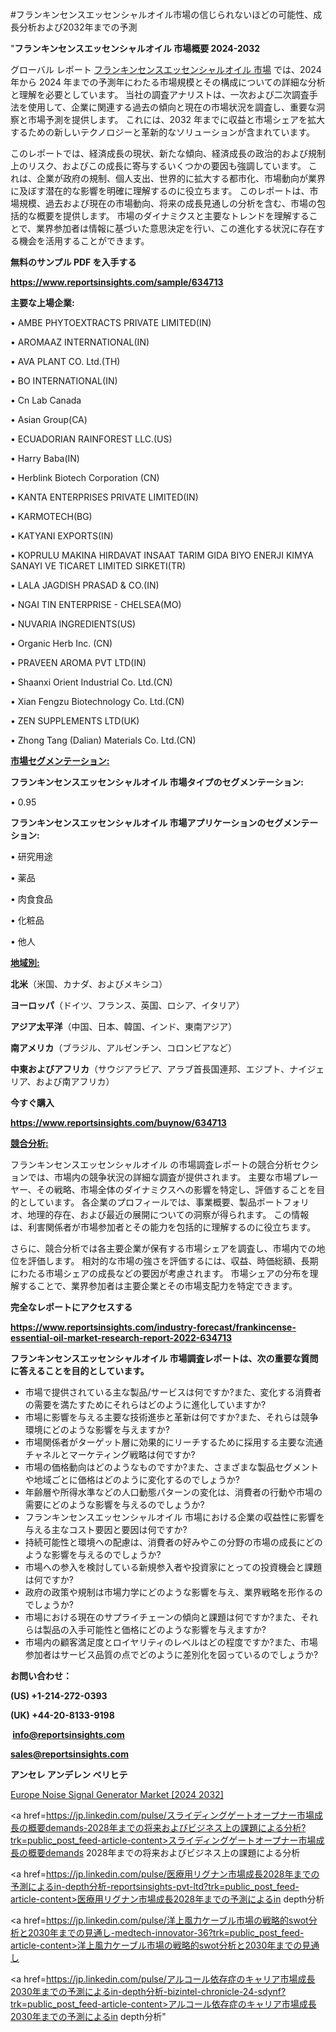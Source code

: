 #フランキンセンスエッセンシャルオイル市場の信じられないほどの可能性、成長分析および2032年までの予測

"<strong>フランキンセンスエッセンシャルオイル 市場概要 2024-2032</strong>

グローバル レポート <a href=https://www.reportsinsights.com/sample/634713>フランキンセンスエッセンシャルオイル 市場</a> では、2024 年から 2024 年までの予測年にわたる市場規模とその構成についての詳細な分析と理解を必要としています。 当社の調査アナリストは、一次および二次調査手法を使用して、企業に関連する過去の傾向と現在の市場状況を調査し、重要な洞察と市場予測を提供します。 これには、2032 年までに収益と市場シェアを拡大​​するための新しいテクノロジーと革新的なソリューションが含まれています。

このレポートでは、経済成長の現状、新たな傾向、経済成長の政治的および規制上のリスク、およびこの成長に寄与するいくつかの要因も強調しています。 これは、企業が政府の規制、個人支出、世界的に拡大する都市化、市場動向が業界に及ぼす潜在的な影響を明確に理解するのに役立ちます。 このレポートは、市場規模、過去および現在の市場動向、将来の成長見通しの分析を含む、市場の包括的な概要を提供します。 市場のダイナミクスと主要なトレンドを理解することで、業界参加者は情報に基づいた意思決定を行い、この進化する状況に存在する機会を活用することができます。

<strong><b>無料のサンプル PDF を入手する</b></strong>

<a href=https://www.reportsinsights.com/sample/634713><strong><u>https://www.reportsinsights.com/sample/634713</u></strong></a>

<strong>主要な上場企業:</strong>

• AMBE PHYTOEXTRACTS PRIVATE LIMITED(IN)

• AROMAAZ INTERNATIONAL(IN)

• AVA PLANT CO. Ltd.(TH)

• BO INTERNATIONAL(IN)

• Cn Lab Canada

• Asian Group(CA)

• ECUADORIAN RAINFOREST LLC.(US)

• Harry Baba(IN)

• Herblink Biotech Corporation (CN)

• KANTA ENTERPRISES PRIVATE LIMITED(IN)

• KARMOTECH(BG)

• KATYANI EXPORTS(IN)

• KOPRULU MAKINA HIRDAVAT INSAAT TARIM GIDA BIYO ENERJI KIMYA SANAYI VE TICARET LIMITED SIRKETI(TR)

• LALA JAGDISH PRASAD & CO.(IN)

• NGAI TIN ENTERPRISE - CHELSEA(MO)

• NUVARIA INGREDIENTS(US)

• Organic Herb Inc. (CN)

• PRAVEEN AROMA PVT LTD(IN)

• Shaanxi Orient Industrial Co. Ltd.(CN)

• Xian Fengzu Biotechnology Co. Ltd.(CN)

• ZEN SUPPLEMENTS LTD(UK)

• Zhong Tang (Dalian) Materials Co. Ltd.(CN)

<strong><u>市場セグメンテーション</u></strong><strong><u>:</u></strong>

<strong>フランキンセンスエッセンシャルオイル 市場タイプのセグメンテーション:</strong>

• 0.95

<strong>フランキンセンスエッセンシャルオイル 市場アプリケーションのセグメンテーション:</strong>

• 研究用途

• 薬品

• 肉食食品

• 化粧品

• 他人

<strong><u>地域別</u></strong><strong><u>:</u></strong>

<strong>北米</strong>（米国、カナダ、およびメキシコ）

<strong>ヨーロッパ</strong>（ドイツ、フランス、英国、ロシア、イタリア）

<strong>アジア太平洋</strong>（中国、日本、韓国、インド、東南アジア）

<strong>南アメリカ</strong>（ブラジル、アルゼンチン、コロンビアなど）

<strong>中東およびアフリカ</strong>（サウジアラビア、アラブ首長国連邦、エジプト、ナイジェリア、および南アフリカ）

<strong>今すぐ購入</strong>

<a href=https://www.reportsinsights.com/buynow/634713><strong><u>https://www.reportsinsights.com/buynow/634713</u></strong></a>

<strong><u>競合分析:</u></strong>

フランキンセンスエッセンシャルオイル の市場調査レポートの競合分析セクションでは、市場内の競争状況の詳細な調査が提供されます。 主要な市場プレーヤー、その戦略、市場全体のダイナミクスへの影響を特定し、評価することを目的としています。 各企業のプロフィールでは、事業概要、製品ポートフォリオ、地理的存在、および最近の展開についての洞察が得られます。 この情報は、利害関係者が市場参加者とその能力を包括的に理解するのに役立ちます。

さらに、競合分析では各主要企業が保有する市場シェアを調査し、市場内での地位を評価します。 相対的な市場の強さを評価するには、収益、時価総額、長期にわたる市場シェアの成長などの要因が考慮されます。 市場シェアの分布を理解することで、業界参加者は主要企業とその市場支配力を特定できます。

<strong>完全なレポートにアクセスする</strong>

<a href=https://www.reportsinsights.com/industry-forecast/frankincense-essential-oil-market-research-report-2022-634713><strong><u><b>https://www.reportsinsights.com/industry-forecast/frankincense-essential-oil-market-research-report-2022-634713</b></u></strong></a>

<strong><b>フランキンセンスエッセンシャルオイル 市場調査レポートは、次の重要な質問に答えることを目的としています。</b></strong>
<ul>
  <li>市場で提供されている主な製品/サービスは何ですか?また、変化する消費者の需要を満たすためにそれらはどのように進化していますか?</li>
  <li>市場に影響を与える主要な技術進歩と革新は何ですか?また、それらは競争環境にどのような影響を与えますか?</li>
  <li>市場関係者がターゲット層に効果的にリーチするために採用する主要な流通チャネルとマーケティング戦略は何ですか?</li>
  <li>市場の価格動向はどのようなものですか?また、さまざまな製品セグメントや地域ごとに価格はどのように変化するのでしょうか?</li>
  <li>年齢層や所得水準などの人口動態パターンの変化は、消費者の行動や市場の需要にどのような影響を与えるのでしょうか?</li>
  <li>フランキンセンスエッセンシャルオイル 市場における企業の収益性に影響を与える主なコスト要因と要因は何ですか?</li>
  <li>持続可能性と環境への配慮は、消費者の好みやこの分野の市場の成長にどのような影響を与えるのでしょうか?</li>
  <li>市場への参入を検討している新規参入者や投資家にとっての投資機会と課題は何ですか?</li>
  <li>政府の政策や規制は市場力学にどのような影響を与え、業界戦略を形作るのでしょうか?</li>
  <li>市場における現在のサプライチェーンの傾向と課題は何ですか?また、それらは製品の入手可能性と価格にどのような影響を与えますか?</li>
  <li>市場内の顧客満足度とロイヤリティのレベルはどの程度ですか?また、市場参加者はサービス品質の点でどのように差別化を図っているのでしょうか?</li>
</ul>
<strong>お問い合わせ：</strong>

<strong>(US) +1-214-272-0393</strong>

<strong>(UK) +44-20-8133-9198</strong>

<strong> </strong><a href=info@reportsinsights.com><strong><u>info@reportsinsights.com</u></strong></a>

<a href=sales@reportsinsights.com><strong><u>sales@reportsinsights.com</u></strong></a>

<strong>アンセレ アンデレン ベリヒテ</strong>

<a href=https://www.linkedin.com/pulse/europe-noise-signal-generator-markets-2024-business-p4nqf/>Europe Noise Signal Generator Market [2024 2032]</a>

<a href=https://jp.linkedin.com/pulse/スライディングゲートオープナー市場成長の概要demands-2028年までの将来およびビジネス上の課題による分析?trk=public_post_feed-article-content>スライディングゲートオープナー市場成長の概要demands 2028年までの将来およびビジネス上の課題による分析</a>

<a href=https://jp.linkedin.com/pulse/医療用リグナン市場成長2028年までの予測によるin-depth分析-reportsinsights-pvt-ltd?trk=public_post_feed-article-content>医療用リグナン市場成長2028年までの予測によるin depth分析</a>

<a href=https://jp.linkedin.com/pulse/洋上風力ケーブル市場の戦略的swot分析と2030年までの見通し-medtech-innovator-36?trk=public_post_feed-article-content>洋上風力ケーブル市場の戦略的swot分析と2030年までの見通し</a>

<a href=https://jp.linkedin.com/pulse/アルコール依存症のキャリア市場成長2030年までの予測によるin-depth分析-bizintel-chronicle-24-sdynf?trk=public_post_feed-article-content>アルコール依存症のキャリア市場成長2030年までの予測によるin depth分析</a>"
